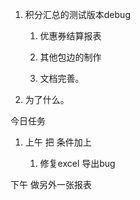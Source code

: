 1. 积分汇总的测试版本debug

   1. 优惠券结算报表

   2. 其他包边的制作

   3. 文档完善。

2. 为了什么。

今日任务

1. 上午 把 条件加上

   1. 修复excel 导出bug

下午 做另外一张报表



